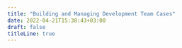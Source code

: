 ```yaml
---
title: "Building and Managing Development Team Cases"
date: 2022-04-21T15:38:43+03:00
draft: false
titleLine: true
---
```


